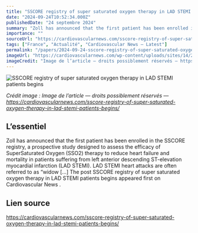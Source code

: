```yaml
---
title: "SSCORE registry of super saturated oxygen therapy in LAD STEMI patients begins"
date: "2024-09-24T10:52:34.000Z"
publishedDate: "24 septembre 2024"
summary: "Zoll has announced that the first patient has been enrolled in the SSCORE registry, a prospective study designed to assess the efficacy of SuperSaturated Oxygen (SSO2) therapy to reduce heart failure and mortality in patients suffering from left anterior descending ST-elevation myocardial infarction (LAD STEMI). LAD STEMI heart attacks are often referred to as “widow [&#8230;] The post SSCORE registry of super saturated oxygen therapy in LAD STEMI patients begins appeared first on Cardiovascular News ."
importance: ""
sourceUrl: "https://cardiovascularnews.com/sscore-registry-of-super-saturated-oxygen-therapy-in-lad-stemi-patients-begins/"
tags: ["France", "Actualité", "Cardiovascular News — Latest"]
permalink: "/papers/2024-09-24-sscore-registry-of-super-saturated-oxygen-therapy-in-lad-stemi-patients-begins"
imageUrl: "https://cardiovascularnews.com/wp-content/uploads/sites/14/2022/09/ZOLL_TherOx_Cath_Lab-Background_Landscape_CROPPED.jpeg"
imageCredit: "Image de l’article — droits possiblement réservés — https://cardiovascularnews.com/sscore-registry-of-super-saturated-oxygen-therapy-in-lad-stemi-patients-begins/"
---
```


![SSCORE registry of super saturated oxygen therapy in LAD STEMI patients begins](https://cardiovascularnews.com/wp-content/uploads/sites/14/2022/09/ZOLL_TherOx_Cath_Lab-Background_Landscape_CROPPED.jpeg)

*Crédit image : Image de l’article — droits possiblement réservés — https://cardiovascularnews.com/sscore-registry-of-super-saturated-oxygen-therapy-in-lad-stemi-patients-begins/*

## L’essentiel

Zoll has announced that the first patient has been enrolled in the SSCORE registry, a prospective study designed to assess the efficacy of SuperSaturated Oxygen (SSO2) therapy to reduce heart failure and mortality in patients suffering from left anterior descending ST-elevation myocardial infarction (LAD STEMI). LAD STEMI heart attacks are often referred to as “widow [&#8230;] The post SSCORE registry of super saturated oxygen therapy in LAD STEMI patients begins appeared first on Cardiovascular News .

## Lien source

https://cardiovascularnews.com/sscore-registry-of-super-saturated-oxygen-therapy-in-lad-stemi-patients-begins/
